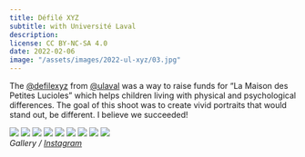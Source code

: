 ```yaml
---
title: Défilé XYZ
subtitle: with Université Laval
description:
license: CC BY-NC-SA 4.0
date: 2022-02-06
image: "/assets/images/2022-ul-xyz/03.jpg"
---
```


The [@defilexyz](https://instagram.com/defilexyz/) from [@ulaval](https://instagram.com/ulaval/) was a way to raise
funds for “La Maison des Petites Lucioles” which helps children living with physical and psychological differences. The
goal of this shoot was to create vivid portraits that would stand out, be different. I believe we succeeded!

<div class="gallery-box">
  <div class="gallery">
    <img src="/assets/images/2022-ul-xyz/01.jpg" loading="lazy">
    <img src="/assets/images/2022-ul-xyz/02.jpg" loading="lazy">
    <img src="/assets/images/2022-ul-xyz/03.jpg" loading="lazy">
	<img src="/assets/images/2022-ul-xyz/04.jpg" loading="lazy">
    <img src="/assets/images/2022-ul-xyz/05.jpg" loading="lazy">
    <img src="/assets/images/2022-ul-xyz/06.jpg" loading="lazy">
	<img src="/assets/images/2022-ul-xyz/07.jpg" loading="lazy">
    <img src="/assets/images/2022-ul-xyz/08.jpg" loading="lazy">
    <img src="/assets/images/2022-ul-xyz/09.jpg" loading="lazy">
  </div>
  <em>Gallery / <a href="https://instagram.com/etienne.collin/" target="_blank">Instagram</a></em>
</div>
